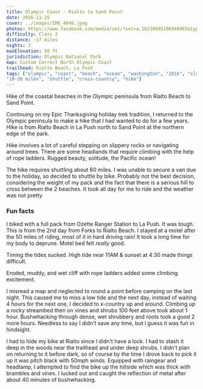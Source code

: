 ```yaml
---
title: Olympic Coast - Rialto to Sand Point
date: 2016-11-25
cover: ../images/IMG_4048.jpeg
photos: https://www.facebook.com/media/set/?set=a.10210095196948865&type=1&l=a3db20248f
difficulty: Class 2
distance: ~17 miles
nights: 3
maxElevation: 50 ft
jurisdiction: Olympic National Park
map: Custom Correct North Olympic Coast
trailhead: Rialto Beach, La Push
tags: ["olympic", "coast", "beach", "ocean", "washington", "2016", "class 2",
"10-20 miles", "shuttle", "cross-country", "hike"]
---
```


Hike of the coastal beaches in the Olympic peninsula from Rialto Beach to Sand
Point.

Continuing on my Epic Thanksgiving holiday trek tradition, I returned to the
Olympic peninsula to make a hike that I had wanted to do for a few years.  Hike
is from Rialto Beach in La Push north to Sand Point at the northern edge of the
park.

Hike involves a lot of careful stepping on slippery rocks or navigating around
trees.  There are some headlands that require climbing with the help of rope
ladders.  Rugged beauty, solitude, the Pacific ocean!

The hike requires shuttling about 60 miles.  I was unable to secure a van due
to the holiday, so decided to shuttle by bike.  Probably not the best
decision, considering the weight of my pack and the fact that there is
a serious hill to cross between the 2 beaches.  It took all day for me to ride
and the weather was not pretty.

### Fun facts

I biked with a full pack from Ozette Ranger Station to La Push. It was tough.
This is from the 2nd day from Forks to Rialto Beach. I stayed at a motel after
the 50 miles of riding, most of it in hard driving rain!  It took a long time
for my body to deprune.  Motel bed felt *really* good.

Timing the tides sucked. High tide near 11AM & sunset at 4:30 made things difficult.

Eroded, muddy, and wet cliff with rope ladders added some climbing excitement.

I misread a map and neglected to round a point before camping on the last
night.  This caused me to miss a low tide and the next day, instead of waiting
4 hours for the next one, I decided to x-country up and around.  Climbing
up a rocky streambed then on vines and shrubs 100 feet above took about 1 hour.  Bushwhacking through
dense, wet shrubbery and roots took a good 2 more hours.  Needless to say
I didn't save any time, but I guess it was fun in hindsight.

I had to hide my bike at Rialto since I didn't have a lock.  I had to stash it
deep in the woods near the trailhead and under deep shrubs.  I didn't plan on
returning to it before dark, so of course by the time I drove back to pick it
up it was pitch black with 50mph winds.  Equipped with raingear and headlamp,
I attempted to find the bike up the hillside which was thick with brambles and
vines.  I lucked out and caught the reflection of metal after about 40 minutes
of bushwhacking.



